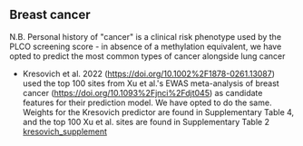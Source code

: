 ## Breast cancer

N.B. Personal history of "cancer" is a clinical risk phenotype used by the PLCO screening score - in absence of a methylation equivalent, we have opted to predict the most common types of cancer alongside lung cancer

* Kresovich et al. 2022 (https://doi.org/10.1002%2F1878-0261.13087) used the top 100 sites from Xu et al.'s EWAS meta-analysis of breast cancer (https://doi.org/10.1093%2Fjnci%2Fdjt045) as candidate features for their prediction model. We have opted to do the same. Weights for the Kresovich predictor are found in Supplementary Table 4, and the top 100 Xu et al. sites are found in Supplementary Table 2 [kresovich_supplement](sources/kresovich_supplement.docx)
